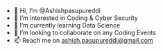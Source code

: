 - 👋 Hi, I’m @Ashishpasupureddi
- 👀 I’m interested in Coding & Cyber Security
- 🌱 I’m currently learning Data Science
- 💞️ I’m looking to collaborate on any Coding Events
- 📫 Reach me on ashish.pasupureddi@gmail.com

<!---
Ashishpasupureddi/Ashishpasupureddi is a ✨ special ✨ repository because its `README.md` (this file) appears on your GitHub profile.
You can click the Preview link to take a look at your changes.
--->
